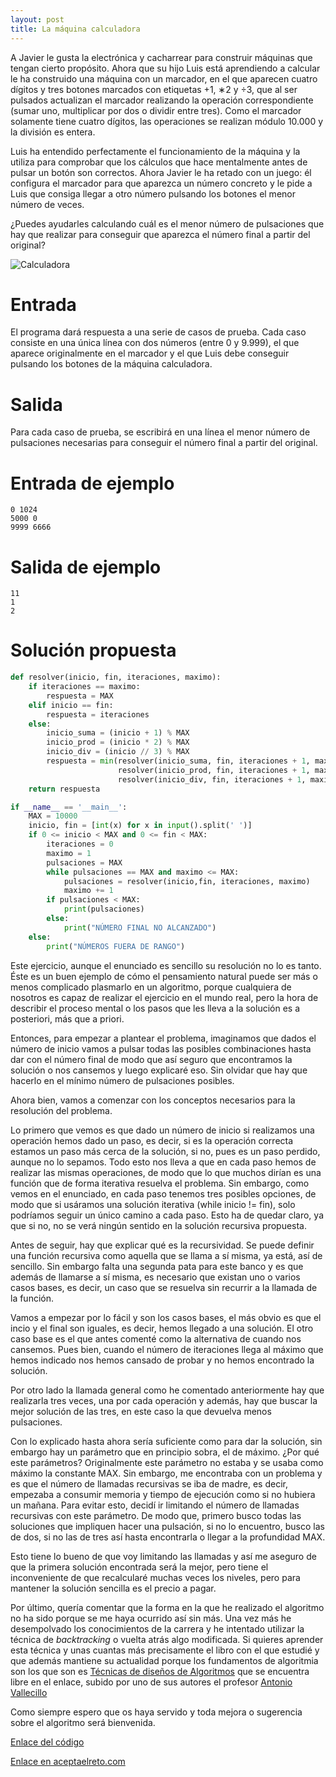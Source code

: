 ```yaml
---
layout: post
title: La máquina calculadora
---
```

A Javier le gusta la electrónica y cacharrear para construir máquinas que tengan cierto propósito. Ahora que su hijo Luis está aprendiendo a calcular le ha construido una máquina con un marcador, en el que aparecen cuatro dígitos y tres botones marcados con etiquetas +1, ∗2 y ÷3, que al ser pulsados actualizan el marcador realizando la operación correspondiente (sumar uno, multiplicar por dos o dividir entre tres). Como el marcador solamente tiene cuatro dígitos, las operaciones se realizan módulo 10.000 y la división es entera.

Luis ha entendido perfectamente el funcionamiento de la máquina y la utiliza para comprobar que los cálculos que hace mentalmente antes de pulsar un botón son correctos. Ahora Javier le ha retado con un juego: él configura el marcador para que aparezca un número concreto y le pide a Luis que consiga llegar a otro número pulsando los botones el menor número de veces.

¿Puedes ayudarles calculando cuál es el menor número de pulsaciones que hay que realizar para conseguir que aparezca el número final a partir del original?

![Calculadora](https://www.aceptaelreto.com/pub/problems/v003/19/st/statements/images/maquina.jpg)

# Entrada

El programa dará respuesta a una serie de casos de prueba. Cada caso consiste en una única línea con dos números (entre 0 y 9.999), el que aparece originalmente en el marcador y el que Luis debe conseguir pulsando los botones de la máquina calculadora.

# Salida

Para cada caso de prueba, se escribirá en una línea el menor número de pulsaciones necesarias para conseguir el número final a partir del original.

# Entrada de ejemplo

```
0 1024
5000 0
9999 6666
```

# Salida de ejemplo

```
11
1
2
```
# Solución propuesta

``` python
def resolver(inicio, fin, iteraciones, maximo):
    if iteraciones == maximo:
        respuesta = MAX
    elif inicio == fin:
        respuesta = iteraciones
    else:
        inicio_suma = (inicio + 1) % MAX
        inicio_prod = (inicio * 2) % MAX
        inicio_div = (inicio // 3) % MAX
        respuesta = min(resolver(inicio_suma, fin, iteraciones + 1, maximo),
                        resolver(inicio_prod, fin, iteraciones + 1, maximo),
                        resolver(inicio_div, fin, iteraciones + 1, maximo))
    return respuesta

if __name__ == '__main__':
    MAX = 10000
    inicio, fin = [int(x) for x in input().split(' ')]
    if 0 <= inicio < MAX and 0 <= fin < MAX:
        iteraciones = 0
        maximo = 1
        pulsaciones = MAX
        while pulsaciones == MAX and maximo <= MAX:
            pulsaciones = resolver(inicio,fin, iteraciones, maximo)
            maximo += 1
        if pulsaciones < MAX:
            print(pulsaciones)
        else:
            print("NÚMERO FINAL NO ALCANZADO")
    else:
        print("NÚMEROS FUERA DE RANGO")
```

Este ejercicio, aunque el enunciado es sencillo su resolución no lo es tanto.
Éste es un buen ejemplo de cómo el pensamiento natural puede ser más o menos complicado
plasmarlo en un algoritmo, porque cualquiera de nosotros es capaz de realizar
el ejercicio en el mundo real, pero la hora de describir el proceso mental o los
pasos que les lleva a la solución es a posteriori, más que a priori.

Entonces, para empezar a plantear el problema, imaginamos que dados el número
de inicio vamos a pulsar todas las posibles combinaciones hasta dar con el número
final de modo que así seguro que encontramos la solución o nos cansemos y luego
explicaré eso. Sin olvidar que hay que hacerlo en el mínimo número de pulsaciones
posibles.

Ahora bien, vamos a comenzar con los conceptos necesarios para la resolución del
problema.

Lo primero que vemos es que dado un número de inicio si realizamos una operación
hemos dado un paso, es decir, si es la operación correcta estamos un paso más cerca
de la solución, si no, pues es un paso perdido, aunque no lo sepamos. Todo esto nos
lleva a que en cada paso hemos de realizar las mismas operaciones, de modo que
lo que muchos dirían es una función que de forma iterativa resuelva el problema.
Sin embargo, como vemos en el enunciado, en cada paso tenemos tres posibles opciones,
de modo que si usáramos una solución iterativa (while inicio != fin), solo podríamos
seguir un único camino a cada paso. Esto ha de quedar claro, ya que si no, no se verá
ningún sentido en la solución recursiva propuesta.

Antes de seguir, hay que explicar qué es la recursividad. Se puede definir una función
recursiva como aquella que se llama a sí misma, ya está, así de sencillo. Sin embargo
falta una segunda pata para este banco y es que además de llamarse a sí misma, es necesario
que existan uno o varios casos bases, es decir, un caso que se resuelva sin recurrir
a la llamada de la función.

Vamos a empezar por lo fácil y son los casos bases, el más obvio es que el incio
y el final son iguales, es decir, hemos llegado a una solución. El otro caso base
es el que antes comenté como la alternativa de cuando nos cansemos. Pues bien,
cuando el número de iteraciones llega al máximo que hemos indicado nos hemos cansado
de probar y no hemos encontrado la solución.

Por otro lado la llamada general como he comentado anteriormente hay que realizarla
tres veces, una por cada operación y además, hay que buscar la mejor solución de las
tres, en este caso la que devuelva menos pulsaciones.

Con lo explicado hasta ahora sería suficiente como para dar la solución, sin embargo
hay un parámetro que en principio sobra, el de máximo. ¿Por qué este parámetros?
Originalmente este parámetro no estaba y se usaba como máximo la constante MAX.
Sin embargo, me encontraba con un problema y es que el número de llamadas recursivas
se iba de madre, es decir, empezaba a consumir memoria y tiempo de ejecución como
si no hubiera un mañana. Para evitar esto, decidí ir limitando el número de llamadas
recursivas con este parámetro. De modo que, primero busco todas las soluciones que
impliquen hacer una pulsación, si no lo encuentro, busco las de dos, si no las de
tres así hasta encontrarla o llegar a la profundidad MAX.

Esto tiene lo bueno de que voy limitando las llamadas y así me aseguro de que la
primera solución encontrada será la mejor, pero tiene el inconveniente de que
recalcularé muchas veces los niveles, pero para mantener la solución sencilla es
el precio a pagar.

Por último, quería comentar que la forma en la que he realizado el algoritmo no
ha sido porque se me haya ocurrido así sin más. Una vez más he desempolvado los
conocimientos de la carrera y he intentado utilizar la técnica de *backtracking*
o vuelta atrás algo modificada. Si quieres aprender esta técnica y unas cuantas
más precisamente el libro con el que estudié y que además mantiene su actualidad
porque los fundamentos de algoritmia son los que son es [Técnicas de diseños de Algoritmos](http://www.lcc.uma.es/~av/Libro/)
que se encuentra libre en el enlace, subido por uno de sus autores el profesor
[Antonio Vallecillo](http://www.lcc.uma.es/~av/)

Como siempre espero que os haya servido y toda mejora o sugerencia sobre el algoritmo
será bienvenida.

[Enlace del código](https://github.com/israelem/aceptaelreto/blob/master/codes/2017-07-17-calculadora.py)

[Enlace en aceptaelreto.com](https://www.aceptaelreto.com/problem/statement.php?id=319&potw=1)
